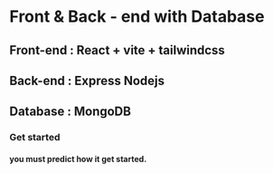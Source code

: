 # Front & Back - end with Database

## Front-end : React + vite + tailwindcss
## Back-end : Express Nodejs
## Database : MongoDB

### Get started
#### you must predict how it get started.